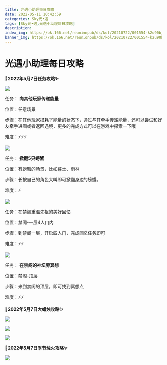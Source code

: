 ```yaml
---
title: 光遇小助理每日攻略
date: 2022-05-11 10:42:59
categories: Sky光•遇
tags: [Sky光•遇,光遇小助理每日攻略]
description: 
index_img: https://ok.166.net/reunionpub/ds/kol/20210722/001554-k2u90bj7ay.png?imageView&thumbnail=600x0&type=jpg
banner_img: https://ok.166.net/reunionpub/ds/kol/20210722/001554-k2u90bj7ay.png?imageView&thumbnail=600x0&type=jpg
---
```

# 光遇小助理每日攻略
**🎉2022年5月7日任务攻略✨**

![](https://ok.166.net/reunionpub/ds/kol/20220507/004335-ssb7ua6y3q.png)

任务： **向其他玩家传递能量**

位置：任意场景

步骤：在其他玩家损耗了能量的状态下，通过与其牵手传递能量，还可以尝试和好友牵手进图或者返回遇境，更多的完成方式可以在游戏中探索一下哦

难度：⚡⚡⚡

![](https://ok.166.net/reunionpub/ds/kol/20220506/000746-sv3r0lksgj.png)

任务： **掀翻5只螃蟹**

位置：有螃蟹的场景，比如暮土、雨林

步骤：长按自己的角色大叫即可掀翻身边的螃蟹。

难度：⚡

  

![](https://ok.166.net/reunionpub/ds/kol/20220507/005631-nlw3zyui4o.png)

任务：在禁阁重温先祖的美好回忆

位置：禁阁-一层4人门内

步骤：到禁阁一层，开启四人门，完成回忆任务即可

难度：⚡⚡

![](https://ok.166.net/reunionpub/ds/kol/20220507/004727-4facg5put2.png)

任务： **在禁阁的神坛旁冥想**

位置：禁阁-顶层

步骤：来到禁阁的顶层，即可找到冥想点

难度：⚡⚡

 **🎉2022年5月7日大蜡烛攻略✨**

![](https://ok.166.net/reunionpub/ds/kol/20220507/005310-ldbjv1327o.png)

![](https://ok.166.net/reunionpub/ds/kol/20220507/005344-l4nu9ph81t.png)

![](https://ok.166.net/reunionpub/ds/kol/20220507/005416-nyu0w8lmbs.png)

  

 **🎉2022年5月7日季节烛火攻略✨**

![](https://ok.166.net/reunionpub/ds/kol/20220507/004619-skzj12wb8a.png)

  

